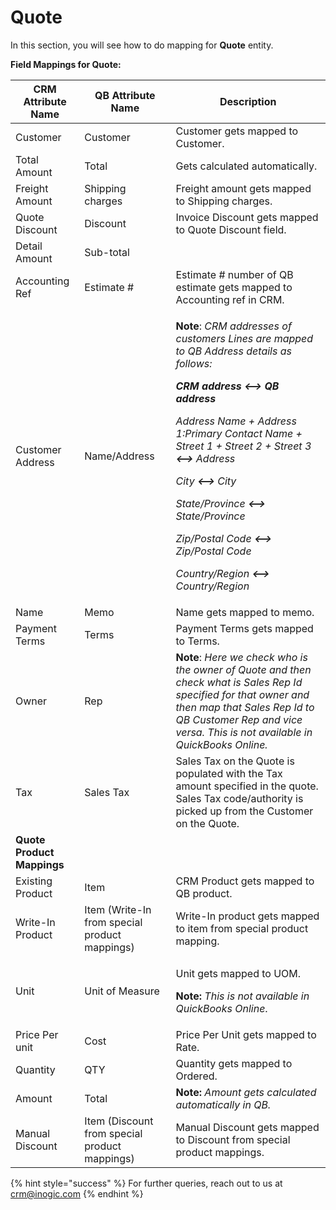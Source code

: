 # Quote

In this section, you will see how to do mapping for **Quote** entity.

**Field Mappings for Quote:**

| **CRM Attribute Name**     | **QB Attribute Name**                         | **Description**                                                                                                                                                                                                                                                                                                                                                                                                                                                                                                                                                                                                                                            |
| -------------------------- | --------------------------------------------- | ---------------------------------------------------------------------------------------------------------------------------------------------------------------------------------------------------------------------------------------------------------------------------------------------------------------------------------------------------------------------------------------------------------------------------------------------------------------------------------------------------------------------------------------------------------------------------------------------------------------------------------------------------------- |
| Customer                   | Customer                                      | Customer gets mapped to Customer.                                                                                                                                                                                                                                                                                                                                                                                                                                                                                                                                                                                                                          |
| Total Amount               | Total                                         | Gets calculated automatically.                                                                                                                                                                                                                                                                                                                                                                                                                                                                                                                                                                                                                             |
| Freight Amount             | Shipping charges                              | Freight amount gets mapped to Shipping charges.                                                                                                                                                                                                                                                                                                                                                                                                                                                                                                                                                                                                            |
| Quote Discount             | Discount                                      | Invoice Discount gets mapped to Quote Discount field.                                                                                                                                                                                                                                                                                                                                                                                                                                                                                                                                                                                                      |
| Detail Amount              | Sub-total                                     |                                                                                                                                                                                                                                                                                                                                                                                                                                                                                                                                                                                                                                                            |
| Accounting Ref             | Estimate #                                    | Estimate # number of QB estimate gets mapped to Accounting ref in CRM.                                                                                                                                                                                                                                                                                                                                                                                                                                                                                                                                                                                     |
| Customer Address           | Name/Address                                  | <p><strong>Note</strong>: <em>CRM addresses of customers Lines are mapped to QB Address details as follows:</em></p><p><em><strong>CRM address</strong>  <strong>&#x3C;--></strong>  <strong>QB address</strong></em></p><p><em>Address Name <strong></strong> + Address 1:Primary Contact Name + Street 1 + Street 2 + Street 3 <strong>&#x3C;--></strong> Address</em></p><p><em>City <strong>&#x3C;--></strong> City</em></p><p><em>State/Province <strong>&#x3C;--></strong> State/Province</em></p><p><em>Zip/Postal Code <strong>&#x3C;--></strong> Zip/Postal Code</em></p><p><em>Country/Region <strong>&#x3C;--></strong> Country/Region</em></p> |
| Name                       | Memo                                          | Name gets mapped to memo.                                                                                                                                                                                                                                                                                                                                                                                                                                                                                                                                                                                                                                  |
| Payment Terms              | Terms                                         | Payment Terms gets mapped to Terms.                                                                                                                                                                                                                                                                                                                                                                                                                                                                                                                                                                                                                        |
| Owner                      | Rep                                           | **Note**: _Here we check who is the owner of Quote and then check what is Sales Rep Id specified for that owner and then map that Sales Rep Id to QB Customer Rep and vice versa. This is not available in QuickBooks Online._                                                                                                                                                                                                                                                                                                                                                                                                                             |
| Tax                        | Sales Tax                                     | Sales Tax on the Quote is populated with the Tax amount specified in the quote. Sales Tax code/authority is picked up from the Customer on the Quote.                                                                                                                                                                                                                                                                                                                                                                                                                                                                                                      |
| **Quote Product Mappings** |                                               |                                                                                                                                                                                                                                                                                                                                                                                                                                                                                                                                                                                                                                                            |
| Existing Product           | Item                                          | CRM Product gets mapped to QB product.                                                                                                                                                                                                                                                                                                                                                                                                                                                                                                                                                                                                                     |
| Write-In Product           | Item (Write-In from special product mappings) | Write-In product gets mapped to item from special product mapping.                                                                                                                                                                                                                                                                                                                                                                                                                                                                                                                                                                                         |
| Unit                       | Unit of Measure                               | <p>Unit gets mapped to UOM.</p><p><strong>Note:</strong> <em>This is not available in QuickBooks Online</em>.</p>                                                                                                                                                                                                                                                                                                                                                                                                                                                                                                                                          |
| Price Per unit             | Cost                                          | Price Per Unit gets mapped to Rate.                                                                                                                                                                                                                                                                                                                                                                                                                                                                                                                                                                                                                        |
| Quantity                   | QTY                                           | Quantity gets mapped to Ordered.                                                                                                                                                                                                                                                                                                                                                                                                                                                                                                                                                                                                                           |
| Amount                     | Total                                         | **Note:** _Amount gets calculated automatically in QB._                                                                                                                                                                                                                                                                                                                                                                                                                                                                                                                                                                                                    |
| Manual Discount            | Item (Discount from special product mappings) | Manual Discount gets mapped to Discount from special product mappings.                                                                                                                                                                                                                                                                                                                                                                                                                                                                                                                                                                                     |

{% hint style="success" %}
For further queries, reach out to us at [crm@inogic.com](mailto:crm@inogic.com)
{% endhint %}
